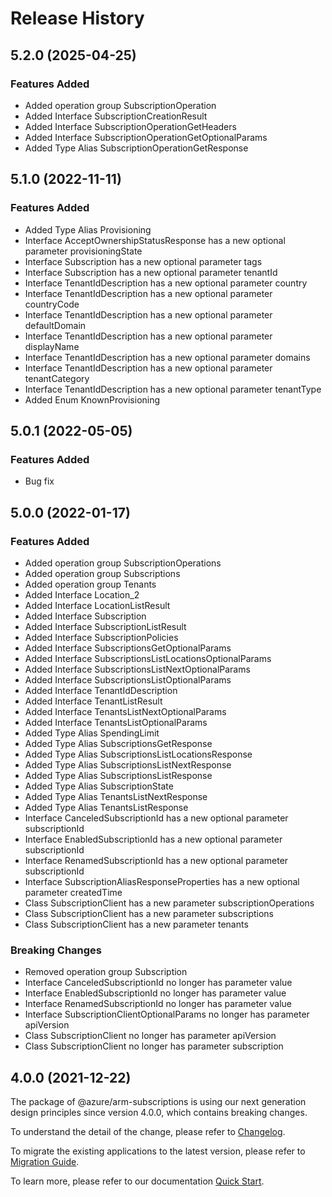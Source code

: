 # Release History
    
## 5.2.0 (2025-04-25)
    
### Features Added

  - Added operation group SubscriptionOperation
  - Added Interface SubscriptionCreationResult
  - Added Interface SubscriptionOperationGetHeaders
  - Added Interface SubscriptionOperationGetOptionalParams
  - Added Type Alias SubscriptionOperationGetResponse
    
    
## 5.1.0 (2022-11-11)
    
### Features Added

  - Added Type Alias Provisioning
  - Interface AcceptOwnershipStatusResponse has a new optional parameter provisioningState
  - Interface Subscription has a new optional parameter tags
  - Interface Subscription has a new optional parameter tenantId
  - Interface TenantIdDescription has a new optional parameter country
  - Interface TenantIdDescription has a new optional parameter countryCode
  - Interface TenantIdDescription has a new optional parameter defaultDomain
  - Interface TenantIdDescription has a new optional parameter displayName
  - Interface TenantIdDescription has a new optional parameter domains
  - Interface TenantIdDescription has a new optional parameter tenantCategory
  - Interface TenantIdDescription has a new optional parameter tenantType
  - Added Enum KnownProvisioning
    
## 5.0.1 (2022-05-05)

### Features Added

  - Bug fix

## 5.0.0 (2022-01-17)
    
### Features Added

  - Added operation group SubscriptionOperations
  - Added operation group Subscriptions
  - Added operation group Tenants
  - Added Interface Location_2
  - Added Interface LocationListResult
  - Added Interface Subscription
  - Added Interface SubscriptionListResult
  - Added Interface SubscriptionPolicies
  - Added Interface SubscriptionsGetOptionalParams
  - Added Interface SubscriptionsListLocationsOptionalParams
  - Added Interface SubscriptionsListNextOptionalParams
  - Added Interface SubscriptionsListOptionalParams
  - Added Interface TenantIdDescription
  - Added Interface TenantListResult
  - Added Interface TenantsListNextOptionalParams
  - Added Interface TenantsListOptionalParams
  - Added Type Alias SpendingLimit
  - Added Type Alias SubscriptionsGetResponse
  - Added Type Alias SubscriptionsListLocationsResponse
  - Added Type Alias SubscriptionsListNextResponse
  - Added Type Alias SubscriptionsListResponse
  - Added Type Alias SubscriptionState
  - Added Type Alias TenantsListNextResponse
  - Added Type Alias TenantsListResponse
  - Interface CanceledSubscriptionId has a new optional parameter subscriptionId
  - Interface EnabledSubscriptionId has a new optional parameter subscriptionId
  - Interface RenamedSubscriptionId has a new optional parameter subscriptionId
  - Interface SubscriptionAliasResponseProperties has a new optional parameter createdTime
  - Class SubscriptionClient has a new parameter subscriptionOperations
  - Class SubscriptionClient has a new parameter subscriptions
  - Class SubscriptionClient has a new parameter tenants

### Breaking Changes

  - Removed operation group Subscription
  - Interface CanceledSubscriptionId no longer has parameter value
  - Interface EnabledSubscriptionId no longer has parameter value
  - Interface RenamedSubscriptionId no longer has parameter value
  - Interface SubscriptionClientOptionalParams no longer has parameter apiVersion
  - Class SubscriptionClient no longer has parameter apiVersion
  - Class SubscriptionClient no longer has parameter subscription
    
    
## 4.0.0 (2021-12-22)

The package of @azure/arm-subscriptions is using our next generation design principles since version 4.0.0, which contains breaking changes.

To understand the detail of the change, please refer to [Changelog](https://aka.ms/js-track2-changelog).

To migrate the existing applications to the latest version, please refer to [Migration Guide](https://aka.ms/js-track2-migration-guide).

To learn more, please refer to our documentation [Quick Start](https://aka.ms/azsdk/js/mgmt/quickstart).
